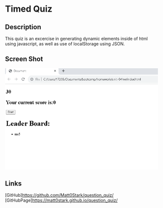 # Timed Quiz

## Description
This quiz is an excercise in generating dynamic elements inside of html using javascript, as well as use of localStorage using JSON.

## Screen Shot
![screenshot](./assets/images/Screenshotquiz.png)

## Links

[GitHub]https://github.com/Matt0Stark/question_quiz/
[GitHubPage]https://matt0stark.github.io/question_quiz/